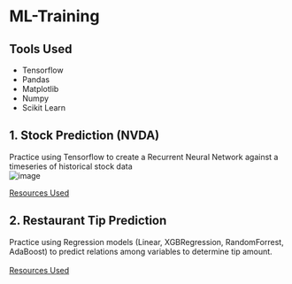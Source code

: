 # ML-Training

## Tools Used
- Tensorflow
- Pandas
- Matplotlib
- Numpy
- Scikit Learn

## 1. Stock Prediction (NVDA)
Practice using Tensorflow to create a Recurrent Neural Network against a timeseries of historical stock data<br>
![image](https://github.com/user-attachments/assets/4438fcbb-01b6-453e-8586-a299c3c10171)

<a href='https://www.geeksforgeeks.org/stock-price-prediction-project-using-tensorflow/?ref=lbp'>Resources Used</a>

## 2. Restaurant Tip Prediction
Practice using Regression models (Linear, XGBRegression, RandomForrest, AdaBoost) to predict relations among variables to determine tip amount.<br>
<br>
<a href='https://www.geeksforgeeks.org/waiters-tip-prediction-using-machine-learning/?ref=oin_asr10'>Resources Used</a>

